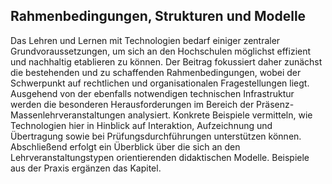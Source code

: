 <!-- filename: 00_Technologie_in_der_Hochschullehre.md -->
<!-- title: Technologie in der Hochschullehre -->

<!-- tags: #hochschule,#spezial,#bildungssektor -->
<!-- authors: Michael Kopp, Martin Ebner, Walther Nagler, Elke Lackner -->

## Rahmenbedingungen, Strukturen und Modelle

Das Lehren und Lernen mit Technologien bedarf einiger zentraler Grundvoraussetzungen, um sich an den Hochschulen möglichst effizient und nachhaltig etablieren zu können. Der Beitrag fokussiert daher zunächst die bestehenden und zu schaffenden Rahmenbedingungen, wobei der Schwerpunkt auf rechtlichen und organisationalen Fragestellungen liegt. Ausgehend von der ebenfalls notwendigen technischen Infrastruktur werden die besonderen Herausforderungen im Bereich der Präsenz-Massenlehrveranstaltungen analysiert. Konkrete Beispiele vermitteln, wie Technologien hier in Hinblick auf Interaktion, Aufzeichnung und Übertragung sowie bei Prüfungsdurchführungen unterstützen können. Abschließend erfolgt ein Überblick über die sich an den Lehrveranstaltungstypen orientierenden didaktischen Modelle. Beispiele aus der Praxis ergänzen das Kapitel.

